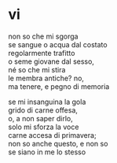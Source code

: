 # vi

non so che mi sgorga  
se sangue o acqua dal costato  
regolarmente trafitto  
o seme giovane dal sesso,  
né so che mi stira  
le membra antiche? no,  
ma tenere, e pegno di memoria

se mi insanguina la gola  
grido di carne offesa,  
o, a non saper dirlo,  
solo mi sforza la voce  
carne accesa di primavera;  
non so anche questo, e non so  
se siano in me lo stesso
